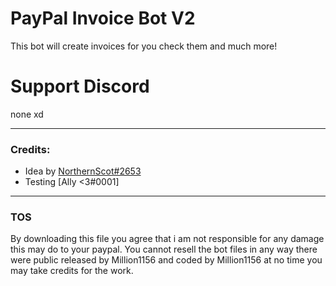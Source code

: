# PayPal Invoice Bot V2
This bot will create invoices for you check them and much more!

# Support Discord
none xd

---

### Credits:

- Idea by [NorthernScot#2653](https://discord.gg/RquDVTfDwu)
- Testing [Ally <3#0001]
---

### TOS
By downloading this file you agree that i am not responsible for any damage this may do to your paypal. You cannot resell the bot files
in any way there were public released by Million1156 and coded by Million1156 at no time you may take credits for the work.
